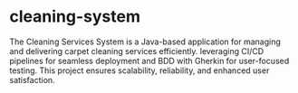 # cleaning-system
The Cleaning Services System is a Java-based application for managing and delivering carpet cleaning services efficiently.  leveraging CI/CD pipelines for seamless deployment and BDD with Gherkin for user-focused testing. This project ensures scalability, reliability, and enhanced user satisfaction.
